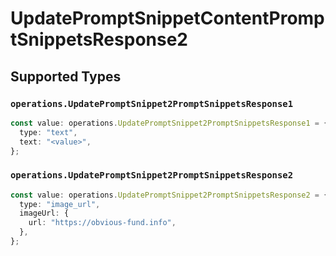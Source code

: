 # UpdatePromptSnippetContentPromptSnippetsResponse2


## Supported Types

### `operations.UpdatePromptSnippet2PromptSnippetsResponse1`

```typescript
const value: operations.UpdatePromptSnippet2PromptSnippetsResponse1 = {
  type: "text",
  text: "<value>",
};
```

### `operations.UpdatePromptSnippet2PromptSnippetsResponse2`

```typescript
const value: operations.UpdatePromptSnippet2PromptSnippetsResponse2 = {
  type: "image_url",
  imageUrl: {
    url: "https://obvious-fund.info",
  },
};
```

